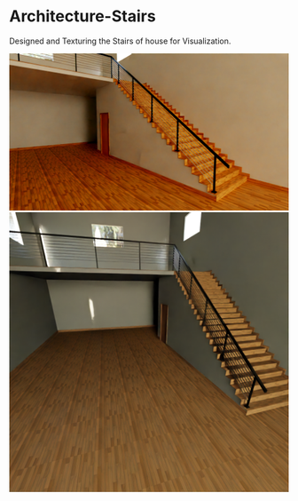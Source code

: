 # Architecture-Stairs
Designed and Texturing the Stairs of house for Visualization.  

![image alt](https://github.com/ABALions-github/Architecture-Stairs/blob/429b62fa3fec2fa638c32d562d008c83a144efd2/Stairs2.png)
![image alt](https://github.com/ABALions-github/Architecture-Stairs/blob/5ceb6a1f2c2eb3a6b7c50b8762bc52fa03678312/Stairs.png)
